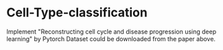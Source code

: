 # Cell-Type-classification
Implement "Reconstructing cell cycle and disease progression using deep learning" by Pytorch
Dataset could be downloaded from the paper above.
